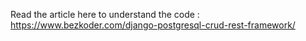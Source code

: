 Read the article here to understand the code :
https://www.bezkoder.com/django-postgresql-crud-rest-framework/
